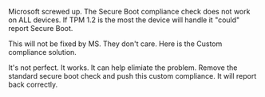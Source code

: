 Microsoft screwed up. The Secure Boot compliance check does not work on ALL devices. If TPM 1.2 is the most the device will handle it "could" report Secure Boot.

This will not be fixed by MS. They don't care. Here is the Custom compliance solution.

It's not perfect. It works. It can help elimiate the problem. Remove the standard secure boot check and push this custom compliance. It will report back correctly.
